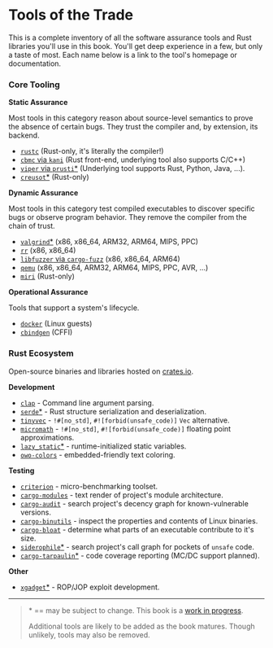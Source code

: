 # Tools of the Trade

This is a complete inventory of all the software assurance tools and Rust libraries you'll use in this book.
You'll get deep experience in a few, but only a taste of most.
Each name below is a link to the tool's homepage or documentation.

### Core Tooling

**Static Assurance**

Most tools in this category reason about source-level semantics to prove the absence of certain bugs.
They trust the compiler and, by extension, its backend.

* [`rustc`](https://rustc-dev-guide.rust-lang.org/) (Rust-only, it's literally the compiler!)
* [`cbmc` via `kani`](https://github.com/model-checking/kani) (Rust front-end, underlying tool also supports C/C++)
* [`viper` via `prusti`*](https://www.pm.inf.ethz.ch/research/prusti.html) (Underlying tool supports Rust, Python, Java, ...).
* [`creusot`*](https://github.com/xldenis/creusot) (Rust-only)

**Dynamic Assurance**

Most tools in this category test compiled executables to discover specific bugs or observe program behavior.
They remove the compiler from the chain of trust.

* [`valgrind`*](https://valgrind.org/) (x86, x86_64, ARM32, ARM64, MIPS, PPC)
* [`rr`](https://rr-project.org/) (x86, x86_64)
* [`libfuzzer` via `cargo-fuzz`](https://llvm.org/docs/LibFuzzer.html) (x86, x86_64, ARM64)
* [`qemu`](https://www.qemu.org/) (x86, x86_64, ARM32, ARM64, MIPS, PPC, AVR, ...)
* [`miri`](https://github.com/rust-lang/miri) (Rust-only)

**Operational Assurance**

Tools that support a system's lifecycle.

* [`docker`](https://docs.docker.com/engine/reference/commandline/cli/) (Linux guests)
* [`cbindgen`](https://crates.io/crates/cbindgen) (CFFI)

### Rust Ecosystem

Open-source binaries and libraries hosted on [crates.io](https://crates.io/).

**Development**

* [`clap`](https://crates.io/crates/clap) - Command line argument parsing.
* [`serde`*](https://crates.io/crates/serde) - Rust structure serialization and deserialization.
* [`tinyvec`](https://crates.io/crates/smallvec) - `!#[no_std]`, `#![forbid(unsafe_code)]` `Vec` alternative.
* [`micromath`](https://crates.io/crates/micromath) - `!#[no_std]`, `#![forbid(unsafe_code)]` floating point approximations.
* [`lazy_static`*](https://crates.io/crates/lazy_static) - runtime-initialized static variables.
* [`owo-colors`](https://crates.io/crates/owo-colors) - embedded-friendly text coloring.

**Testing**

* [`criterion`](https://crates.io/crates/criterion) - micro-benchmarking toolset.
* [`cargo-modules`](https://crates.io/crates/cargo-modules) - text render of project's module architecture.
* [`cargo-audit`](https://crates.io/crates/cargo-audit) - search project's decency graph for known-vulnerable versions.
* [`cargo-binutils`](https://crates.io/crates/cargo-binutils) - inspect the properties and contents of Linux binaries.
* [`cargo-bloat`](https://crates.io/crates/cargo-bloat) - determine what parts of an executable contribute to it's size.
* [`siderophile`*](https://crates.io/crates/siderophile) - search project's call graph for pockets of `unsafe` code.
* [`cargo-tarpaulin`*](https://crates.io/crates/cargo-tarpaulin) - code coverage reporting (MC/DC support planned).

**Other**

* [`xgadget`*](https://crates.io/crates/xgadget) - ROP/JOP exploit development.

---

> \* == may be subject to change. This book is a [work in progress](./faq.md#8-is-this-book-free).
>
> Additional tools are likely to be added as the book matures. Though unlikely, tools may also be removed.
